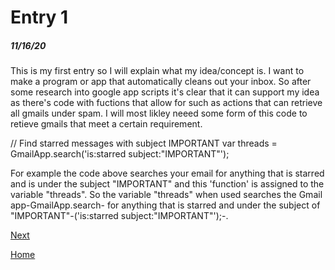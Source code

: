 # Entry 1
##### 11/16/20

This is my first entry so I will explain what my idea/concept is. I want to make a program or app that automatically cleans out your inbox. So after some research into google app scripts it's clear that it can support my idea as there's code with fuctions that allow for such as actions that can retrieve all gmails under spam. 
I will most likley neeed some form of this code to retieve gmails that meet a certain requirement. 

// Find starred messages with subject IMPORTANT
var threads = GmailApp.search('is:starred subject:"IMPORTANT"');

For example the code above searches your email for anything that is starred and is under the subject "IMPORTANT" and this 'function' is assigned to the variable "threads". 
So the variable "threads" when used searches the Gmail app-GmailApp.search- for anything that is starred and under the subject of "IMPORTANT"-('is:starred subject:"IMPORTANT"');-.

[Next](entry02.md)

[Home](../README.md)
